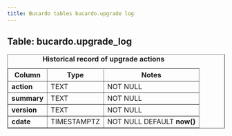 ```yaml
---
title: Bucardo tables bucardo.upgrade log
---
```



<h2>
Table: bucardo.upgrade_log

</h2>
<table border="1" cellpadding="3">
<caption>
<b>Historical record of upgrade actions</b>

</caption>
<tr>
<th>
Column

</th>
<th>
Type

</th>
<th>
Notes

</th>
</tr>
<tr>
<td>
<b>action</b>

</td>
<td>
TEXT

</td>
<td>
NOT NULL

</td>
</tr>
<tr>
<td>
<b>summary</b>

</td>
<td>
TEXT

</td>
<td>
NOT NULL

</td>
</tr>
<tr>
<td>
<b>version</b>

</td>
<td>
TEXT

</td>
<td>
NOT NULL

</td>
</tr>
<tr>
<td>
<b>cdate</b>

</td>
<td>
TIMESTAMPTZ

</td>
<td>
NOT NULL DEFAULT <b>now()</b>

</td>
</tr>
</table>
